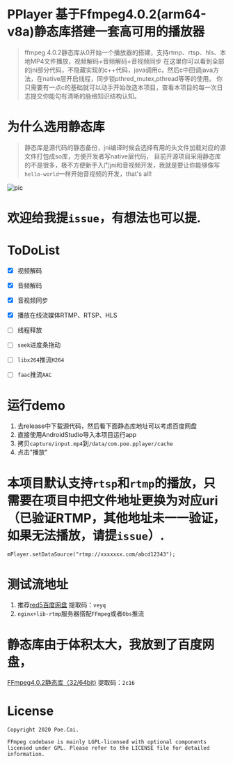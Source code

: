 PPlayer 基于Ffmpeg4.0.2(arm64-v8a)静态库搭建一套高可用的播放器
===
>ffmpeg 4.0.2静态库从0开始一个播放器的搭建，支持rtmp、rtsp、hls、本地MP4文件播放，视频解码+音频解码+音视频同步
>在这里你可以看到全部的jni部分代码，不隐藏实现的c++代码，java调用c，然后c中回调java方法，在native层开启线程，同步锁pthred_mutex,pthread等等的使用。
>你只需要有一点c的基础就可以动手开始改造本项目，查看本项目的每一次日志提交你能勾有清晰的脉络知识结构认知。

# 为什么选用静态库
> 静态库是源代码的静态备份，jni编译时候会选择有用的头文件加载对应的源文件打包成so库，方便开发者写native层代码，
> 目前开源项目采用静态库的不是很多，极不方便新手入门jni和音视频开发，我就是要让你能够像写`hello-world`一样开始音视频的开发，that's all! 

![pic](https://github.com/jdpxiaoming/PPlayer/blob/master/capture/output2.gif)

# 欢迎给我提`issue`，有想法也可以提. 

# ToDoList
- [x] 视频解码
- [x] 音频解码
- [x] 音视频同步
- [x] 播放在线流媒体RTMP、RTSP、HLS
- [ ] 线程释放
- [ ] `seek`进度条拖动
- [ ] `libx264`推流`H264`
- [ ] `faac`推流`AAC` 
 

# 运行demo
1. 去release中下载源代码，然后看下面静态库地址可以考虑百度网盘
1. 直接使用AndroidStudio导入本项目运行app
2. 拷贝`capture/input.mp4`到`/data/com.poe.pplayer/cache`
3. 点击"播放"

# 本项目默认支持`rtsp`和`rtmp`的播放，只需要在项目中把文件地址更换为对应uri（已验证RTMP，其他地址未一一验证，如果无法播放，请提`issue`）.
```
mPlayer.setDataSource("rtmp://xxxxxxx.com/abcd12343");
```

# 测试流地址 
1. 推荐[red5百度网盘](https://pan.baidu.com/s/1IEbbWcg5633GkL0V5MTupw) 提取码：`veyq`
2. `nginx+lib-rtmp`服务器搭配`FFmpeg`或者`Obs`推流


# 静态库由于体积太大，我放到了百度网盘，
[FFmpeg4.0.2静态库（32/64bit)](https://pan.baidu.com/s/1Jh6HpRssMZTz2OH8j1GrGg) 提取码：`2c16`

# License
    Copyright 2020 Poe.Cai.

    FFmpeg codebase is mainly LGPL-licensed with optional components licensed under GPL. Please refer to the LICENSE file for detailed information.



